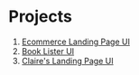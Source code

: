 
# Projects
1. [Ecommerce Landing Page UI](https://lyletimotheus.github.io/Web-Development-Projects/Frontend%20Projects/Megasum/Megasum/index.html)
2. [Book Lister UI](https://lyletimotheus.github.io/Web-Development-Projects/Frontend%20Projects/Booklist%20App/index.html)
3. [Claire's Landing Page UI](https://github.com/Lyletimotheus/Web-Development-Projects/Frontend%20Projects/Claire's%20Landing%20Page/index.html)
